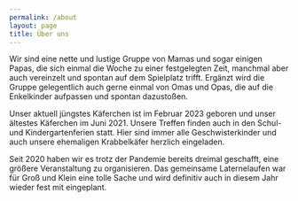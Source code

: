 ```yaml
---
permalink: /about
layout: page
title: Über uns
---
```


Wir sind eine nette und lustige Gruppe von Mamas und sogar einigen Papas, die sich einmal die Woche zu einer festgelegten Zeit, manchmal aber auch vereinzelt und spontan auf dem Spielplatz trifft. Ergänzt wird die Gruppe gelegentlich auch gerne einmal von Omas und Opas, die auf die Enkelkinder aufpassen und spontan dazustoßen. 

Unser aktuell jüngstes Käferchen ist im Februar 2023 geboren und unser ältestes Käferchen im Juni 2021. Unsere Treffen finden auch in den Schul- und Kindergartenferien statt. Hier sind immer alle Geschwisterkinder und auch unsere ehemaligen Krabbelkäfer herzlich eingeladen.

Seit 2020 haben wir es trotz der Pandemie bereits dreimal geschafft, eine größere Veranstaltung zu organisieren. Das gemeinsame Laternelaufen war für Groß und Klein eine tolle Sache und wird definitiv auch in diesem Jahr wieder fest mit eingeplant. 
